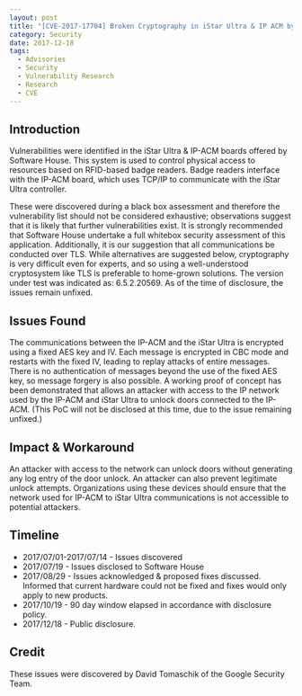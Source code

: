 ```yaml
---
layout: post
title: "[CVE-2017-17704] Broken Cryptography in iStar Ultra & IP ACM by Software House"
category: Security
date: 2017-12-18
tags:
  - Advisories
  - Security
  - Vulnerability Research
  - Research
  - CVE
---
```


Introduction
------------
Vulnerabilities were identified in the iStar Ultra & IP-ACM boards offered by
Software House.  This system is used to control physical access to resources
based on RFID-based badge readers.  Badge readers interface with the IP-ACM
board, which uses TCP/IP to communicate with the iStar Ultra controller.

These were discovered during a black box assessment and therefore the
vulnerability list should not be considered exhaustive; observations suggest
that it is likely that further vulnerabilities exist.  It is strongly
recommended that Software House undertake a full whitebox security assessment of
this application.  Additionally, it is our suggestion that all communications be
conducted over TLS.  While alternatives are suggested below, cryptography is
very difficult even for experts, and so using a well-understood cryptosystem
like TLS is preferable to home-grown solutions. The version under test was
indicated as: 6.5.2.20569.  As of the time of disclosure, the issues remain
unfixed.

Issues Found
------------
The communications between the IP-ACM and the iStar Ultra is encrypted using a
fixed AES key and IV.  Each message is encrypted in CBC mode and restarts with
the fixed IV, leading to replay attacks of entire messages.  There is no
authentication of messages beyond the use of the fixed AES key, so message
forgery is also possible.  A working proof of concept has been demonstrated that
allows an attacker with access to the IP network used by the IP-ACM and iStar
Ultra to unlock doors connected to the IP-ACM.  (This PoC will not be disclosed
at this time, due to the issue remaining unfixed.)

Impact & Workaround
-------------------
An attacker with access to the network can unlock doors without generating any
log entry of the door unlock.  An attacker can also prevent legitimate unlock
attempts.  Organizations using these devices should ensure that the network used
for IP-ACM to iStar Ultra communications is not accessible to potential
attackers.

Timeline
--------
* 2017/07/01-2017/07/14 - Issues discovered
* 2017/07/19 - Issues disclosed to Software House
* 2017/08/29 - Issues acknowledged & proposed fixes discussed.  Informed that
  current hardware could not be fixed and fixes would only apply to new
  products.
* 2017/10/19 - 90 day window elapsed in accordance with disclosure policy.
* 2017/12/18 - Public disclosure.

Credit
------
These issues were discovered by David Tomaschik of the Google Security Team.
